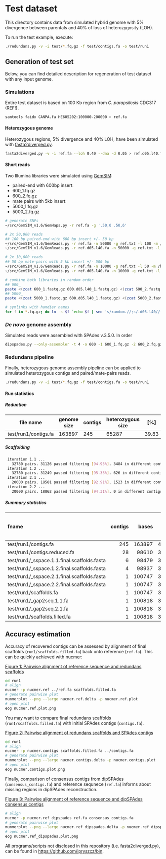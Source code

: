 # Test dataset
This directory contains data from simulated hybrid genome with 5% divergence between parentals and 40% of loss of heterozygosity (LOH).

To run the test example, execute: 
```bash
./redundans.py -v -i test/*.fq.gz -f test/contigs.fa -o test/run1 
```
## Generation of test set
Below, you can find detailed description for regeneration of test dataset with any input genome.  

### Simulations
Entire test dataset is based on 100 Kb region from *C. parapsilosis* CDC317 (REF!). 
```bash
samtools faidx CANPA.fa HE605202:100000-200000 > ref.fa
```

#### Heterozygous genome
Heterozygous regions, 5% divergence and 40% LOH, have been simulated with [fasta2diverged.py](https://github.com/lpryszcz/bin). 
```bash
fasta2diverged.py -v -i ref.fa --loh 0.40 --dna -d 0.05 > ref.d05.l40.fa
```

#### Short reads
Two Illumina libraries were simulated using [GemSIM](http://sourceforge.net/projects/gemsim/): 
- paired-end with 600bp insert:
 - 600_1.fq.gz
 - 600_2.fq.gz
- mate pairs with 5kb insert:
 - 5000_1.fq.gz
 - 5000_2.fq.gz

```bash
# generate SNPs
~/src/GemSIM_v1.6/GemHaps.py -r ref.fa -g '.50,0 .50,6'

# 2x 50,000 reads
## 100 bp paired-end with 600 bp insert +/- 50 bp
~/src/GemSIM_v1.6/GemReads.py -r ref.fa -n 50000 -g ref.txt -l 100 -m /home/lpryszcz/src/GemSIM_v1.6/models/ill100v5_p.gzip -q 33 -o 600 -u 600 -s 50 -p
~/src/GemSIM_v1.6/GemReads.py -r ref.d05.l40.fa -n 50000 -g ref.txt -l 100 -m /home/lpryszcz/src/GemSIM_v1.6/models/ill100v5_p.gzip -q 33 -o 600.d05.l40 -u 600 -s 50 -p

# 2x 10,000 reads
## 50 bp mate-pairs with 5 kb insert +/- 500 bp
~/src/GemSIM_v1.6/GemReads.py -r ref.fa -n 10000 -g ref.txt -l 50 -m /home/lpryszcz/src/GemSIM_v1.6/models/ill100v5_p.gzip -q 33 -o 5000 -u 5000 -s 500 -p
~/src/GemSIM_v1.6/GemReads.py -r ref.d05.l40.fa -n 10000 -g ref.txt -l 50 -m /home/lpryszcz/src/GemSIM_v1.6/models/ill100v5_p.gzip -q 33 -o 5000.d05.l40 -u 5000 -s 500 -p

# combine both libraries in random order
## 600_
paste <(zcat 600_1.fastq.gz 600.d05.l40_1.fastq.gz) <(zcat 600_2.fastq.gz 600.d05.l40_2.fastq.gz) | paste - - - - | shuf | awk -F'\t' '{OFS="\n"; print $1,$3,$5,$7 | "gzip > random.600.d05.l40_1.fq.gz"; print $2,$4,$6,$8 | "gzip > random.600.d05.l40_2.fq.gz"}'
## 5000_
paste <(zcat 5000_1.fastq.gz 600.d05.l40_1.fastq.gz) <(zcat 5000_2.fastq.gz 5000.d05.l40_2.fastq.gz) | paste - - - - | shuf | awk -F'\t' '{OFS="\n"; print $1,$3,$5,$7 | "gzip > random.5000.d05.l40_1.fq.gz"; print $2,$4,$6,$8 | "gzip > random.5000.d05.l40_2.fq.gz"}'

# symlinks with handier names
for f in *.fq.gz; do ln -s $f `echo $f | sed 's/random.//;s/.d05.l40//'`; done 
```

### *De novo* genome assembly
Simulated reads were assembled with SPAdes v.3.5.0. In order 
```bash
dipspades.py --only-assembler -t 4 -o 600 -1 600_1.fq.gz -2 600_2.fq.gz
```

### Redundans pipeline
Finally, heterozygous genome assembly pipeline can be applied to simulated heterozygous contigs and paired/mate-pairs reads.

```bash
./redundans.py -v -i test/*.fq.gz -f test/contigs.fa -o test/run1 
```

#### Run statistics
##### Reduction

file name | genome size | contigs | heterozygous size | [%] | heterozygous contigs | [%] | identity [%] | possible joins | homozygous size | [%] | homozygous contigs | [%]
----- | ----- | ----- | ----- | ----- | ----- | ----- | ----- | ----- | ----- | ----- | ----- | ----- 
test/run1/contigs.fa | 163897 | 245 | 65287 | 39.83 | 217 | 88.57 | 95.243 | 0 | 98610 | 60.17 | 28 | 11.43

##### Scaffolding

```bash
 iteration 1.1 ...
   32780 pairs. 31126 passed filtering [94.95%]. 3484 in different contigs [10.63%].
 iteration 1.2 ...
   32780 pairs. 31249 passed filtering [95.33%]. 626 in different contigs [1.91%].
 iteration 2.1 ...
   20000 pairs. 18581 passed filtering [92.91%]. 1523 in different contigs [7.62%].
 iteration 2.2 ...
   20000 pairs. 18862 passed filtering [94.31%]. 0 in different contigs [0.00%].
```

##### Summary statistics

fname | contigs | bases | GC [%] | contigs >1kb | bases in contigs >1kb | N50 | N90 | Ns | longest
:----- | -----: | -----: | :-----: | -----: | -----: | -----: | -----: | -----: | -----: 
test/run1/contigs.fa | 245 | 163897 | 40.298 | 24 | 117391 | 3975 | 233 | 0 | 29603
test/run1/contigs.reduced.fa | 28 | 98610 | 39.516 | 17 | 94157 | 7321 | 1858 | 0 | 29603
test/run1/_sspace.1.1.final.scaffolds.fasta | 6 | 98479 | 39.507 | 4 | 97405 | 87549 | 4745 | 584 | 87549
test/run1/_sspace.1.2.final.scaffolds.fasta | 4 | 98937 | 39.507 | 4 | 98937 | 88627 | 4745 | 1042 | 88627
test/run1/_sspace.2.1.final.scaffolds.fasta | 1 | 100747 | 39.507 | 1 | 100747 | 100747 | 100747 | 2852 | 100747
test/run1/_sspace.2.2.final.scaffolds.fasta | 1 | 100747 | 39.507 | 1 | 100747 | 100747 | 100747 | 2852 | 100747
test/run1/scaffolds.fa | 1 | 100747 | 39.507 | 1 | 100747 | 100747 | 100747 | 2852 | 100747
test/run1/_gap2seq.1.1.fa | 1 | 100818 | 39.762 | 1 | 100818 | 100818 | 100818 | 38 | 100818
test/run1/_gap2seq.2.1.fa | 1 | 100818 | 39.762 | 1 | 100818 | 100818 | 100818 | 38 | 100818
test/run1/scaffolds.filled.fa | 1 | 100818 | 39.762 | 1 | 100818 | 100818 | 100818 | 38 | 100818

## Accuracy estimation
Accuracy of recovered contigs can be assessed by alignment of final scaffolds (`run1/scaffolds.filled.fa`) back onto reference (`ref.fa`).
This can be quickly achieved with nucmer:

[Figure 1: Pairwise alignment of reference sequence and redundans scaffolds ](/docs/nucmer.ref.plot.png?raw=true)

```bash
cd run1
# align
nucmer -p nucmer.ref ../ref.fa scaffolds.filled.fa
# generate pairwise plot
mummerplot --png --large nucmer.ref.delta -p nucmer.ref.plot
# open plot
eog nucmer.ref.plot.png
```

You may want to compare final redundans scaffolds (`run1/scaffolds.filled.fa`) with initial SPAdes contigs (`contigs.fa`). 

[Figure 2: Pairwise alignment of redundans scaffolds and SPAdes contigs ](/docs/nucmer.contigs.plot.png?raw=true)

```bash
cd run1
# align
nucmer -p nucmer.contigs scaffolds.filled.fa ../contigs.fa
# generate pairwise plot
mummerplot --png --large nucmer.contigs.delta -p nucmer.contigs.plot
# open plot
eog nucmer.contigs.plot.png
```

Finally, comparison of consensus contigs from dipSPAdes (`consensus_contigs.fa`) and reference sequnece (`ref.fa`) informs about missing regions in dipSPAdes reconstruction.

[Figure 3: Pairwise alignment of reference sequence and dipSPAdes consensus contigs ](/docs/nucmer.ref_dipspades.plot.png?raw=true)

```bash
# align
nucmer -p nucmer.ref_dipspades ref.fa consensus_contigs.fa
# generate pairwise plot
mummerplot --png --large nucmer.ref_dipspades.delta -p nucmer.ref_dipspades.plot
# open plot
eog nucmer.ref_dipspades.plot.png
```


All programs/scripts not disclosed in this repository (i.e.  fasta2diverged.py), can be found in https://github.com/lpryszcz/bin. 
